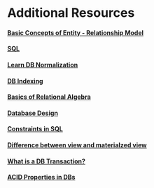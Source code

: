 # Additional Resources 



#### [Basic Concepts of Entity - Relationship Model](https://www.youtube.com/watch?v=wOD02sezmX8&pp=ygUhRW50aXR5LVJlbGF0aW9uc2hpcCAoRVIpIE1vZGVsaW5n)

#### [SQL](https://www.youtube.com/watch?v=zsjvFFKOm3c&pp=ygUEU1FMIA%3D%3D)

#### [Learn DB Normalization](https://www.youtube.com/watch?v=GFQaEYEc8_8&t=235s&pp=ygUfbm9ybWFsaXphdGlvbiBhbmQgbm9ybWFsIGZvcm1zIA%3D%3D)

#### [DB Indexing](https://www.youtube.com/watch?v=lYh6LrSIDvY&pp=ygUIaW5kZXhpbmc%3D)

#### [Basics of Relational Algebra](https://www.youtube.com/watch?v=76v3gRns28U&pp=ygUacmVsYXRpb25hbCBhbGdlYnJhIGluIGRibXM%3D)

#### [Database Design](https://www.youtube.com/watch?v=qCIFuoN32cM&pp=ygUWRGF0YWJhc2UgRGVzaWduIFRoZW9yeQ%3D%3D)

#### [Constraints in SQL](https://www.youtube.com/watch?v=jbdb2T-FgvM&pp=ygUfY29uc3RyYWludHMgYW5kIHRyaWdnZXJzIGluIHNxbA%3D%3D)

#### [Difference between view and materialzed view ](https://www.youtube.com/watch?v=BnNKws_7_jc&pp=ygUcVmlld3MgYW5kIE1hdGVyaWFsaXplZCBWaWV3cw%3D%3D)

#### [What is a DB Transaction?](https://www.youtube.com/watch?v=P80Js_qClUE&pp=ygUWVHJhbnNhY3Rpb24gTWFuYWdlbWVudA%3D%3D)

#### [ACID Properties in DBs](https://www.youtube.com/watch?v=GAe5oB742dw&pp=ygUPQUNJRCBQcm9wZXJ0aWVz)































